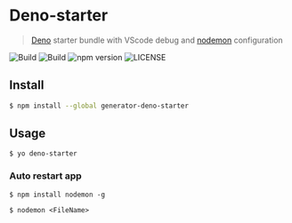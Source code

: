# Deno-starter

> [Deno](https://deno.land/) starter bundle with VScode debug and [nodemon](https://www.npmjs.com/package/nodemon) configuration

![Build](https://github.com/gjuoun/generator-deno-starter/workflows/Build/badge.svg)
![Build](https://github.com/gjuoun/generator-deno-starter/workflows/Publish%20to%20NPM/badge.svg)
![npm version](https://badgen.net/npm/v/generator-deno-starter)
![LICENSE](https://badgen.net/npm/license/generator-deno-starter)

## Install

```bash
$ npm install --global generator-deno-starter
```


## Usage

```
$ yo deno-starter
```

### Auto restart app
```
$ npm install nodemon -g

$ nodemon <FileName>
```
